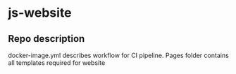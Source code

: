 # js-website
## Repo description
docker-image.yml describes workflow for CI pipeline. Pages folder contains all templates required for website